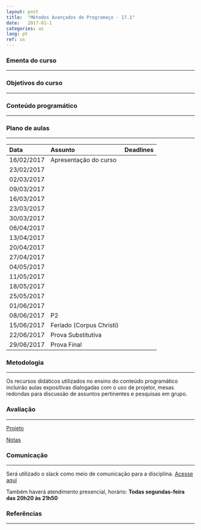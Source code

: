 ```yaml
---
layout: post
title:  "Métodos Avançados de Programaço - 17.1"
date:   2017-01-1
categories: us
lang: pt
ref: us
---
```


### Ementa do curso
___

### Objetivos do curso
___

### Conteúdo programático
___


### Plano de aulas
___

| Data	| Assunto | Deadlines
| :------- | :------ | :------ |
| 16/02/2017 |	Apresentação do curso
| 23/02/2017 |	
| 02/03/2017 |
| 09/03/2017 |
| 16/03/2017 |
| 23/03/2017 | 
| 30/03/2017 |
| 06/04/2017 |
| 13/04/2017 |
| 20/04/2017 |
| 27/04/2017 |	
| 04/05/2017 |
| 11/05/2017 |
| 18/05/2017 |	
| 25/05/2017 |	
| 01/06/2017 |	
| 08/06/2017 |	P2
| 15/06/2017 |	Feriado (Corpus Christi)
| 22/06/2017 |	Prova Substitutiva
| 29/06/2017 |	Prova Final


### Metodologia
___
Os recursos didáticos utilizados no ensino do conteúdo programático incluirão aulas expositivas dialogadas com o uso de projetor, mesas redondas para discussão de assuntos pertinentes e pesquisas em grupo.

### Avaliação
___
[Projeto]()

[Notas]()

### Comunicação
___
Será utilizado o slack como meio de comunicação para a disciplina. [Acesse aqui]()

Também haverá atendimento presencial, horário: **Todas segundas-feira das 20h20 às 21h50**

### Referências
___


